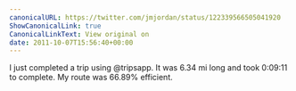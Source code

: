 ```yaml
---
canonicalURL: https://twitter.com/jmjordan/status/122339566505041920
ShowCanonicalLink: true
CanonicalLinkText: View original on
date: 2011-10-07T15:56:40+00:00
---
```

I just completed a trip using @tripsapp. It was 6.34 mi long and took 0:09:11 to complete. My route was 66.89% efficient.